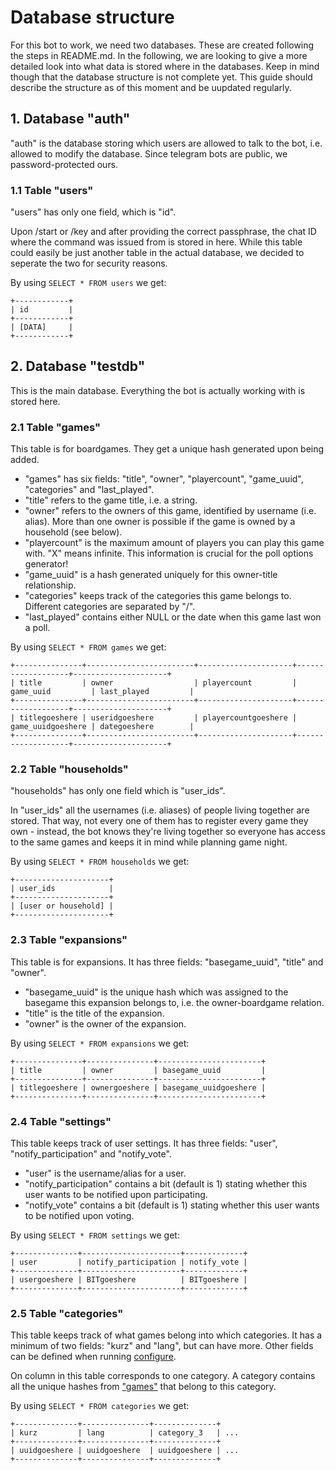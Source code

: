 # Database structure

For this bot to work, we need two databases. These are created following the steps in README.md.
In the following, we are looking to give a more detailed look into what data is stored where in the databases.
Keep in mind though that the database structure is not complete yet. This guide should describe the structure as of this moment and be uupdated regularly.

## 1. Database "auth"

"auth" is the database storing which users are allowed to talk to the bot, i.e. allowed to modify the database. Since telegram bots are public, we password-protected ours.

### 1.1 Table "users"

"users" has only one field, which is "id". 

Upon /start or /key and after providing the correct passphrase, the chat ID where the command was issued from is stored in here.
While this table could easily be just another table in the actual database, we decided to seperate the two for security reasons. 

By using ```SELECT * FROM users``` we get:

    +------------+
    | id         |
    +------------+
    | [DATA]     |
    +------------+

## 2. Database "testdb"

This is the main database. Everything the bot is actually working with is stored here.

### 2.1 Table "games"
This table is for boardgames. They get a unique hash generated upon being added.
- "games" has six fields: "title", "owner", "playercount", "game_uuid", "categories" and "last_played".
- "title" refers to the game title, i.e. a string.
- "owner" refers to the owners of this game, identified by username (i.e. alias). More than one owner is possible if the game is owned by a household (see below).
- "playercount" is the maximum amount of players you can play this game with. "X" means infinite. This information is crucial for the poll options generator!
- "game_uuid" is a hash generated uniquely for this owner-title relationship.
- "categories" keeps track of the categories this game belongs to. Different categories are separated by "/".
- "last_played" contains either NULL or the date when this game last won a poll.

By using ```SELECT * FROM games``` we get:

    +---------------+------------------------+---------------------+-------------------+---------------------+
    | title         | owner                  | playercount         | game_uuid         | last_played         |
    +---------------+------------------------+---------------------+-------------------+---------------------+
    | titlegoeshere | useridgoeshere         | playercountgoeshere | game_uuidgoeshere | dategoeshere        |
    +---------------+------------------------+---------------------+-------------------+---------------------+

### 2.2 Table "households"
"households" has only one field which is "user_ids".

In "user_ids" all the usernames (i.e. aliases) of people living together are stored. That way, not every one of them has to register every game they own - instead, the bot knows they're living together so everyone has access to the same games and keeps it in mind while planning game night. 

By using ```SELECT * FROM households``` we get:
    
    +---------------------+
    | user_ids            |
    +---------------------+
    | [user or household] |
    +---------------------+


### 2.3 Table "expansions"
This table is for expansions. It has three fields: "basegame_uuid", "title" and "owner".
- "basegame_uuid" is the unique hash which was assigned to the basegame this expansion belongs to, i.e. the owner-boardgame relation.
- "title" is the title of the expansion.
- "owner" is the owner of the expansion.
 
By using ```SELECT * FROM expansions``` we get:

    +---------------+---------------+-----------------------+
    | title         | owner         | basegame_uuid         |
    +---------------+---------------+-----------------------+
    | titlegoeshere | ownergoeshere | basegame_uuidgoeshere |
    +---------------+---------------+-----------------------+


### 2.4 Table "settings"
This table keeps track of user settings. It has three fields: "user", "notify_participation" and "notify_vote".
- "user" is the username/alias for a user.
- "notify_participation" contains a bit (default is 1) stating whether this user wants to be notified upon participating.
- "notify_vote" contains a bit (default is 1) stating whether this user wants to be notified upon voting.

By using ```SELECT * FROM settings``` we get:

    +--------------+----------------------+-------------+
    | user         | notify_participation | notify_vote |
    +--------------+----------------------+-------------+
    | usergoeshere | BITgoeshere          | BITgoeshere |
    +--------------+----------------------+-------------+


### 2.5 Table "categories"
This table keeps track of what games belong into which categories. It has a minimum of two fields: "kurz" and "lang", but can have more.
Other fields can be defined when running [configure](configure#L94).

On column in this table corresponds to one category. A category contains all the unique hashes from ["games"](database_structure.md#21-table-games) that belong to this category.

By using ```SELECT * FROM categories``` we get:

    +--------------+---------------+--------------+
    | kurz         | lang          | category_3   | ...
    +--------------+---------------+--------------+
    | uuidgoeshere | uuidgoeshere  | uuidgoeshere | ...
    +--------------+---------------+--------------+